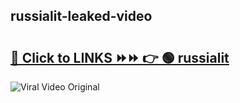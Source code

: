 
 ## russialit-leaked-video 

# <h2><a href="https://clipsfans.com/russialit&ref=git">🔗 Click to LINKS ⏩⏩ 👉 🟢 russialit </a></h2>

<a href="https://clipsfans.com/russialit&ref=git" rel="nofollow" data-target="animated-image.originalLink"><img src="https://i.ibb.co.com/xMMVF88/686577567.gif" alt="Viral Video Original" style="max-width: 100%; display: inline-block;" data-target="animated-image.originalImage"></a>
